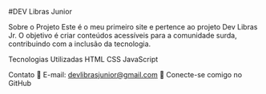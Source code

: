 #DEV Libras Junior

Sobre o Projeto
Este é o meu primeiro site e pertence ao projeto Dev Libras Jr. O objetivo é criar conteúdos acessíveis para a comunidade surda, contribuindo com a inclusão da tecnologia.

Tecnologias Utilizadas
HTML
CSS
JavaScript

Contato
📧 E-mail: devlibrasjunior@gmail.com
📌 Conecte-se comigo no GitHub
